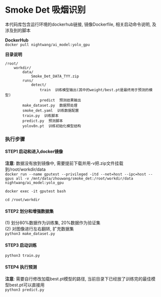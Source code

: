 # Smoke Det 吸烟识别  
  
本代码库包含运行环境的dockerhub链接, 镜像Dockerfile, 相关启动命令说明, 及涉及到的脚本  
  
**DockerHub**  
`docker pull nightwang/ai_model:yolo_gpu`  
  
**目录说明**  
```
/root/  
    workdir/  
        data/  
            Smoke_Det_DATA_TYY.zip  
        runs/
            detect/  
                train  训练模型输出(其中的weight/best.pt是最终用于预测的模型)  
                predict  预测结果输出  
        make_dataset.py  数据预处理  
        smoke_det.yaml  训练数据配置  
        train.py  训练脚本  
        predict.py  预测脚本  
        yolov8n.pt  训练初始化模型结构  
```

### 执行步骤  
#### STEP1 启动和进入docker镜像  
**注意**: 数据没有放到镜像中, 需要提前下载并用-v把.zip文件挂载到/root/workdir/data  
`docker run --name gputest --privileged -itd --net=host --ipc=host --gpus all -v /mnt/data/zhouwang/smoke_det:/root/workdir/data nightwang/ai_model:yolo_gpu`  
  
`docker exec -it gputest bash`  
  
`cd /root/workdir`  
  
#### STEP2 划分和增强数据集  
(1) 划分80%数据作为训练集, 20%数据作为验证集  
(2) 对图像进行左右翻转, 扩充数据集  
`python3 make_dataset.py`  
  
#### STEP3 启动训练  
`python3 train.py`  
  
#### STEP4 执行预测  
**注意**: 需要自行修改加载best.pt模型的路径, 当前目录下已经放了训练完的最佳模型best.pt可以直接用  
`python3 predict.py`  
  